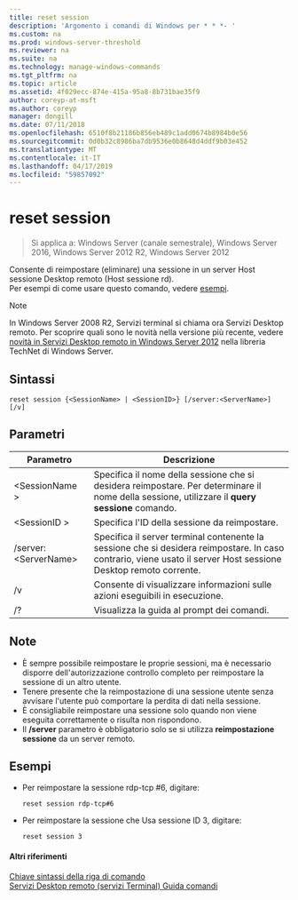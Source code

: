 ```yaml
---
title: reset session
description: 'Argomento i comandi di Windows per * * *- '
ms.custom: na
ms.prod: windows-server-threshold
ms.reviewer: na
ms.suite: na
ms.technology: manage-windows-commands
ms.tgt_pltfrm: na
ms.topic: article
ms.assetid: 4f029ecc-874e-415a-95a8-8b731bae35f9
author: coreyp-at-msft
ms.author: coreyp
manager: dongill
ms.date: 07/11/2018
ms.openlocfilehash: 6510f8b21186b856eb489c1add0674b8984b0e56
ms.sourcegitcommit: 0d0b32c8986ba7db9536e0b8648d4ddf9b03e452
ms.translationtype: MT
ms.contentlocale: it-IT
ms.lasthandoff: 04/17/2019
ms.locfileid: "59857092"
---
```

# <a name="reset-session"></a>reset session

>Si applica a: Windows Server (canale semestrale), Windows Server 2016, Windows Server 2012 R2, Windows Server 2012

Consente di reimpostare (eliminare) una sessione in un server Host sessione Desktop remoto (Host sessione rd).  
Per esempi di come usare questo comando, vedere [esempi](#BKMK_examples).  

> [!NOTE]  
> In Windows Server 2008 R2, Servizi terminal si chiama ora Servizi Desktop remoto. Per scoprire quali sono le novità nella versione più recente, vedere [novità in Servizi Desktop remoto in Windows Server 2012](https://technet.microsoft.com/library/hh831527) nella libreria TechNet di Windows Server.  

## <a name="syntax"></a>Sintassi  
```  
reset session {<SessionName> | <SessionID>} [/server:<ServerName>] [/v]  
```  

## <a name="parameters"></a>Parametri  
|Parametro|Descrizione|  
|-------|--------|  
|\<SessionName >|Specifica il nome della sessione che si desidera reimpostare. Per determinare il nome della sessione, utilizzare il **query sessione** comando.|  
|\<SessionID >|Specifica l'ID della sessione da reimpostare.|  
|/server:\<ServerName>|Specifica il server terminal contenente la sessione che si desidera reimpostare. In caso contrario, viene usato il server Host sessione Desktop remoto corrente.|  
|/v|Consente di visualizzare informazioni sulle azioni eseguibili in esecuzione.|  
|/?|Visualizza la guida al prompt dei comandi.|  

## <a name="remarks"></a>Note  
-   È sempre possibile reimpostare le proprie sessioni, ma è necessario disporre dell'autorizzazione controllo completo per reimpostare la sessione di un altro utente.  
-   Tenere presente che la reimpostazione di una sessione utente senza avvisare l'utente può comportare la perdita di dati nella sessione.  
-   È consigliabile reimpostare una sessione solo quando non viene eseguita correttamente o risulta non rispondono.  
-   Il **/server** parametro è obbligatorio solo se si utilizza **reimpostazione sessione** da un server remoto.  

## <a name="BKMK_examples"></a>Esempi  
-   Per reimpostare la sessione rdp-tcp #6, digitare:  
    ```  
    reset session rdp-tcp#6  
    ```  
-   Per reimpostare la sessione che Usa sessione ID 3, digitare:  
    ```  
    reset session 3  
    ```  

#### <a name="additional-references"></a>Altri riferimenti  
[Chiave sintassi della riga di comando](command-line-syntax-key.md)  
[Servizi Desktop remoto &#40;servizi Terminal&#41; Guida comandi](remote-desktop-services-terminal-services-command-reference.md)  
